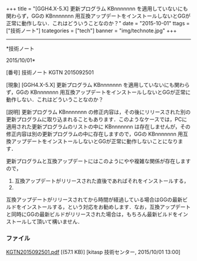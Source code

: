 ﻿+++
title = "[GGH4.X-5.X] 更新プログラム KBnnnnnnn を適用していないにも関わらず，GGの KBnnnnnnn 用互換アップデートをインストールしないとGGが正常に動作しない．これはどういうことなのか？"
date = "2015-10-01"
ttags = ["技術ノート"]
tcategories = ["tech"]
banner = "img/technote.jpg"
+++

-----------------------------------------------------------------------------------------------------------------------------

*技術ノート

2015/10/01*


[番号]
技術ノート KGTN 2015092501

[現象]
[GGH4.X-5.X] 更新プログラム KBnnnnnnn
を適用していないにも関わらず，GGの KBnnnnnnn
用互換アップデートをインストールしないとGGが正常に動作しない．これはどういうことなのか？

[説明]
更新プログラム KBnnnnnnn
の修正内容は，その後にリリースされた別の更新プログラムに取り込まれることもあります．このようなケースでは，PCに適用された更新プログラムのリストの中に
KBnnnnnnn
は存在しませんが，その修正内容は別の更新プログラムの中に存在しますので，GGの
KBnnnnnnn
用互換アップデートをインストールしないとGGが正常に動作しないことになります．

更新プログラムと互換アップデートにはこのようにやや複雑な関係が存在しますので，
1) 互換アップデートがリリースされた直後であればそれをインストールする，
2)
互換アップデートがリリースされてから時間が経過している場合はGGの最新ビルドをインストールする，という対応をお勧めします．なお，互換アップデートと同時にGGの最新ビルドがリリースされた場合は，もちろん最新ビルドをインストールして頂いて構いません．


### ファイル

 
 


[KGTN2015092501.pdf](http://techreport.kitasp.net/attachments/download/2272/KGTN2015092501.pdf)
 [(57.1 KB)] [kitasp 技術センター, 2015/10/01
13:00]


 


 

